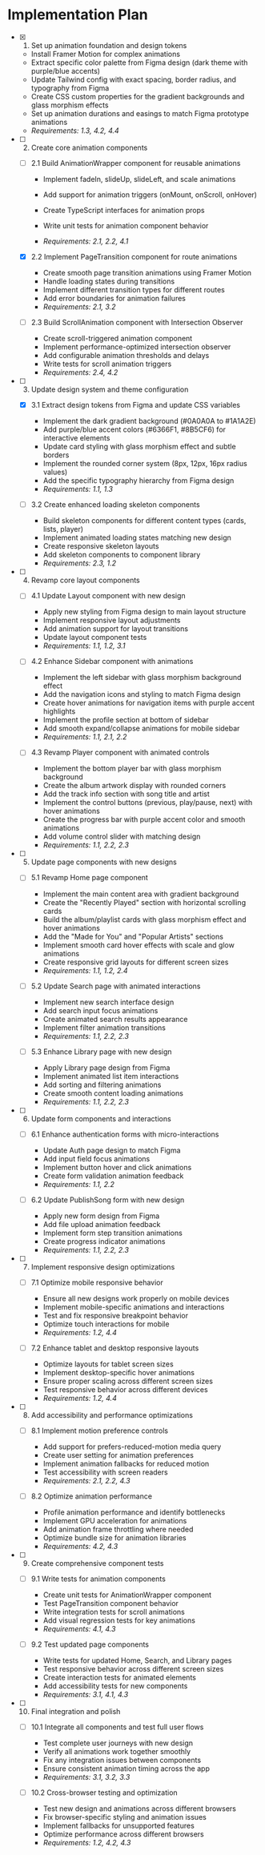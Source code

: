 # Implementation Plan

- [x] 1. Set up animation foundation and design tokens



  - Install Framer Motion for complex animations
  - Extract specific color palette from Figma design (dark theme with purple/blue accents)
  - Update Tailwind config with exact spacing, border radius, and typography from Figma
  - Create CSS custom properties for the gradient backgrounds and glass morphism effects
  - Set up animation durations and easings to match Figma prototype animations
  - _Requirements: 1.3, 4.2, 4.4_



- [ ] 2. Create core animation components
  - [ ] 2.1 Build AnimationWrapper component for reusable animations
    - Implement fadeIn, slideUp, slideLeft, and scale animations
    - Add support for animation triggers (onMount, onScroll, onHover)


    - Create TypeScript interfaces for animation props
    - Write unit tests for animation component behavior
    - _Requirements: 2.1, 2.2, 4.1_

  - [x] 2.2 Implement PageTransition component for route animations



    - Create smooth page transition animations using Framer Motion
    - Handle loading states during transitions
    - Implement different transition types for different routes
    - Add error boundaries for animation failures
    - _Requirements: 2.1, 3.2_

  - [ ] 2.3 Build ScrollAnimation component with Intersection Observer
    - Create scroll-triggered animation component
    - Implement performance-optimized intersection observer
    - Add configurable animation thresholds and delays
    - Write tests for scroll animation triggers
    - _Requirements: 2.4, 4.2_

- [ ] 3. Update design system and theme configuration
  - [x] 3.1 Extract design tokens from Figma and update CSS variables



    - Implement the dark gradient background (#0A0A0A to #1A1A2E)
    - Add purple/blue accent colors (#6366F1, #8B5CF6) for interactive elements
    - Update card styling with glass morphism effect and subtle borders
    - Implement the rounded corner system (8px, 12px, 16px radius values)
    - Add the specific typography hierarchy from Figma design
    - _Requirements: 1.1, 1.3_

  - [ ] 3.2 Create enhanced loading skeleton components
    - Build skeleton components for different content types (cards, lists, player)
    - Implement animated loading states matching new design
    - Create responsive skeleton layouts
    - Add skeleton components to component library
    - _Requirements: 2.3, 1.2_

- [ ] 4. Revamp core layout components
  - [ ] 4.1 Update Layout component with new design
    - Apply new styling from Figma design to main layout structure
    - Implement responsive layout adjustments
    - Add animation support for layout transitions
    - Update layout component tests
    - _Requirements: 1.1, 1.2, 3.1_

  - [ ] 4.2 Enhance Sidebar component with animations
    - Implement the left sidebar with glass morphism background effect
    - Add the navigation icons and styling to match Figma design
    - Create hover animations for navigation items with purple accent highlights
    - Implement the profile section at bottom of sidebar
    - Add smooth expand/collapse animations for mobile sidebar
    - _Requirements: 1.1, 2.1, 2.2_

  - [ ] 4.3 Revamp Player component with animated controls
    - Implement the bottom player bar with glass morphism background
    - Create the album artwork display with rounded corners
    - Add the track info section with song title and artist
    - Implement the control buttons (previous, play/pause, next) with hover animations
    - Create the progress bar with purple accent color and smooth animations
    - Add volume control slider with matching design
    - _Requirements: 1.1, 2.2, 2.3_

- [ ] 5. Update page components with new designs
  - [ ] 5.1 Revamp Home page component
    - Implement the main content area with gradient background
    - Create the "Recently Played" section with horizontal scrolling cards
    - Build the album/playlist cards with glass morphism effect and hover animations
    - Add the "Made for You" and "Popular Artists" sections
    - Implement smooth card hover effects with scale and glow animations
    - Create responsive grid layouts for different screen sizes
    - _Requirements: 1.1, 1.2, 2.4_

  - [ ] 5.2 Update Search page with animated interactions
    - Implement new search interface design
    - Add search input focus animations
    - Create animated search results appearance
    - Implement filter animation transitions
    - _Requirements: 1.1, 2.2, 2.3_

  - [ ] 5.3 Enhance Library page with new design
    - Apply Library page design from Figma
    - Implement animated list item interactions
    - Add sorting and filtering animations
    - Create smooth content loading animations
    - _Requirements: 1.1, 2.2, 2.3_

- [ ] 6. Update form components and interactions
  - [ ] 6.1 Enhance authentication forms with micro-interactions
    - Update Auth page design to match Figma
    - Add input field focus animations
    - Implement button hover and click animations
    - Create form validation animation feedback
    - _Requirements: 1.1, 2.2_

  - [ ] 6.2 Update PublishSong form with new design
    - Apply new form design from Figma
    - Add file upload animation feedback
    - Implement form step transition animations
    - Create progress indicator animations
    - _Requirements: 1.1, 2.2, 2.3_

- [ ] 7. Implement responsive design optimizations
  - [ ] 7.1 Optimize mobile responsive behavior
    - Ensure all new designs work properly on mobile devices
    - Implement mobile-specific animations and interactions
    - Test and fix responsive breakpoint behavior
    - Optimize touch interactions for mobile
    - _Requirements: 1.2, 4.4_

  - [ ] 7.2 Enhance tablet and desktop responsive layouts
    - Optimize layouts for tablet screen sizes
    - Implement desktop-specific hover animations
    - Ensure proper scaling across different screen sizes
    - Test responsive behavior across different devices
    - _Requirements: 1.2, 4.4_

- [ ] 8. Add accessibility and performance optimizations
  - [ ] 8.1 Implement motion preference controls
    - Add support for prefers-reduced-motion media query
    - Create user setting for animation preferences
    - Implement animation fallbacks for reduced motion
    - Test accessibility with screen readers
    - _Requirements: 2.1, 2.2, 4.3_

  - [ ] 8.2 Optimize animation performance
    - Profile animation performance and identify bottlenecks
    - Implement GPU acceleration for animations
    - Add animation frame throttling where needed
    - Optimize bundle size for animation libraries
    - _Requirements: 4.2, 4.3_

- [ ] 9. Create comprehensive component tests
  - [ ] 9.1 Write tests for animation components
    - Create unit tests for AnimationWrapper component
    - Test PageTransition component behavior
    - Write integration tests for scroll animations
    - Add visual regression tests for key animations
    - _Requirements: 4.1, 4.3_

  - [ ] 9.2 Test updated page components
    - Write tests for updated Home, Search, and Library pages
    - Test responsive behavior across different screen sizes
    - Create interaction tests for animated elements
    - Add accessibility tests for new components
    - _Requirements: 3.1, 4.1, 4.3_

- [ ] 10. Final integration and polish
  - [ ] 10.1 Integrate all components and test full user flows
    - Test complete user journeys with new design
    - Verify all animations work together smoothly
    - Fix any integration issues between components
    - Ensure consistent animation timing across the app
    - _Requirements: 3.1, 3.2, 3.3_

  - [ ] 10.2 Cross-browser testing and optimization
    - Test new design and animations across different browsers
    - Fix browser-specific styling and animation issues
    - Implement fallbacks for unsupported features
    - Optimize performance across different browsers
    - _Requirements: 1.2, 4.2, 4.3_